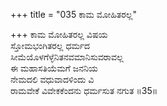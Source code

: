 +++
title = "035 ಕಾಮ ಮೋಹಿತರಲ್ಲ"

+++
ಕಾಮ ಮೋಹಿತರಲ್ಲ ವಿಷಯ  
ಸ್ತೋಮಭಂಗಿತರಲ್ಲ ಧರ್ಮದ  
ಸೀಮೆಯೊಳಗೆಳ್ಳೆನಿತನವಮಾನಿಸುವರಾವಲ್ಲ   
ಈ ಮಹಾಸತಿಯೆಮಗೆ ಜನನಿಯ  
ನೇಮದಲಿ ವಧುವಾದಳಿಂದು ವಿ  
ರಾಮವೇಕೆ ವಿವೇಕಕೆಂದನು ಧರ್ಮಸುತ ನಗುತ     ॥35॥